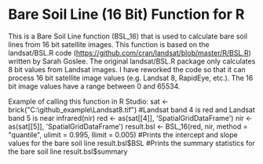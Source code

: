 Bare Soil Line (16 Bit) Function for R
========================================

This is a Bare Soil Line function (BSL_16) that is used to calculate bare soil lines from 16 bit satellite images.  This function is based on the landsat/BSL.R code (https://github.com/cran/landsat/blob/master/R/BSL.R) written by Sarah Goslee.  The original landsat/BSL.R package only calculates 8 bit values from Landsat images. I have reworked the code so that it can process 16 bit satellite image values (e.g. Landsat 8, RapidEye, etc.). The 16 bit image values have a range between 0 and 65534. 

Example of calling this function in R Studio:
sat <- brick("C:\\github_example\\Landsat8.tif")
#Landsat band 4 is red and Landsat band 5 is near infrared(nir)
red <- as(sat[[4]], 'SpatialGridDataFrame')
nir <- as(sat[[5]], 'SpatialGridDataFrame')
result.bsl <- BSL_16(red, nir, method = "quantile", ulimit = 0.995, llimit = 0.005)
#Prints the intercept and slope values for the bare soil line
result.bsl$BSL
#Prints the summary statistics for the bare soil line 
result.bsl$summary
